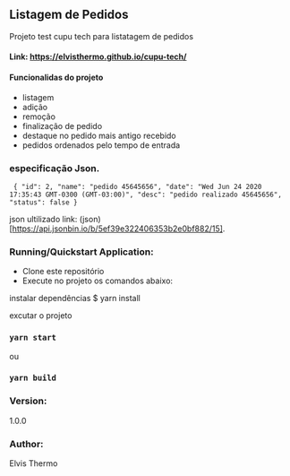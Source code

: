 
## Listagem de Pedidos
Projeto test cupu tech para listatagem de pedidos

#### Link: https://elvisthermo.github.io/cupu-tech/

#### Funcionalidas do projeto
* listagem
* adição
* remoção
* finalização de pedido
* destaque no pedido mais antigo recebido
* pedidos ordenados pelo tempo de entrada

### especificação Json.

``
{
    "id": 2,
    "name": "pedido 45645656",
    "date": "Wed Jun 24 2020 17:35:43 GMT-0300 (GMT-03:00)",
    "desc": "pedido realizado 45645656",
    "status": false
 }``

  json ultilizado link: (json)[https://api.jsonbin.io/b/5ef39e322406353b2e0bf882/15].


### Running/Quickstart Application:

*   Clone este repositório
*   Execute no projeto os comandos abaixo:

instalar dependências
    $ yarn install
        
excutar o projeto 
   ### `yarn start`
ou 
  ### `yarn build`

### Version:

1.0.0

### Author:

Elvis Thermo  

